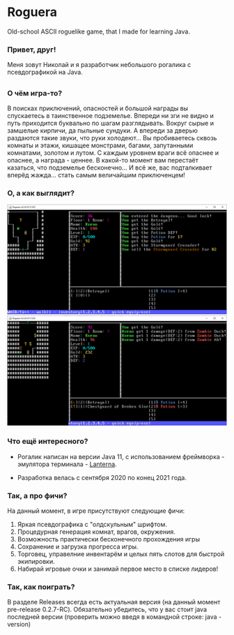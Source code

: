 # Roguera
Old-school ASCII roguelike game, that I made for learning Java.

### Привет, друг!
Меня зовут Николай и я разработчик небольшого рогалика с псевдографикой на Java.
##
### О чём игра-то?

В поисках приключений, опасностей и большой награды вы спускаетесь в таинственное подземелье.
Впереди ни зги не видно и путь приходится буквально по шагам разглядывать. Вокруг сырые и замшелые кирпичи, да пыльные сундуки. А впереди за дверью раздаются такие звуки, что руки холодеют...
Вы пробиваетесь сквозь комнаты и этажи, кишащее монстрами, багами, запутанными комнатами, золотом и лутом.
С каждым уровнем враги всё опаснее и опаснее, а награда - ценнее. В какой-то момент вам перестаёт казаться, что подземелье бесконечно...
И всё же, вас подталкивает вперёд жажда... стать самым величайшим приключенцем!

### О, а как выглядит?
<img src="https://github.com/Kseoni4/Roguera/blob/f44c9f27c0b0578894f464f3e716bc451e31bae1/Screenshots/Roguera_0.2.8_1.png" />

<img src="https://github.com/Kseoni4/Roguera/blob/f44c9f27c0b0578894f464f3e716bc451e31bae1/Screenshots/Roguera_0.2.8_2.png" />

### Что ещё интересного?

* Рогалик написан на версии Java 11, с использованием фреймворка - эмулятора терминала - <a href="https://github.com/mabe02/lanterna">Lanterna</a>.

* Разработка велась с сентября 2020 по конец 2021 года.

### Так, а про фичи?

На данный момент, в игре присутствуют следующие фичи:

1. Яркая псевдографика с "олдскульным" шрифтом.
2. Процедурная генерация комнат, врагов, окружения.
3. Возможность практически бесконечного прохождения игры
4. Сохранение и загрузка прогресса игры.
5. Торговец, управелние инвентарём и целых пять слотов для быстрой экипировки.
6. Набирай игровые очки и занимай первое место в списке лидеров!

### Так, как поиграть?
В разделе Releases всегда есть актуальная версия (на данный момент pre-release 0.2.7-RC). 
Обязательно убедитесь, что у вас стоит java последней версии (проверить можно введя в командной строке: java -version)
